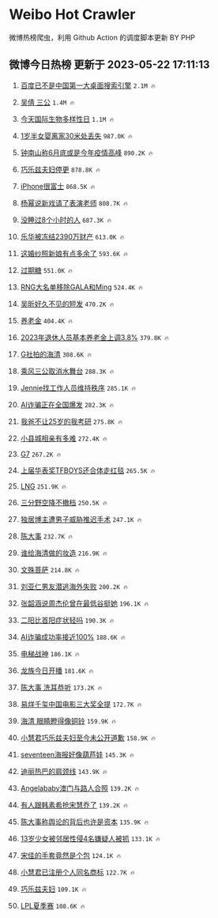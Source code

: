 # Weibo Hot Crawler 



微博热榜爬虫，利用 Github Action 的调度脚本更新 BY PHP 


## 微博今日热榜 更新于 2023-05-22 17:11:13 
1. [百度已不是中国第一大桌面搜索引擎](https://s.weibo.com/weibo?q=%23%E7%99%BE%E5%BA%A6%E5%B7%B2%E4%B8%8D%E6%98%AF%E4%B8%AD%E5%9B%BD%E7%AC%AC%E4%B8%80%E5%A4%A7%E6%A1%8C%E9%9D%A2%E6%90%9C%E7%B4%A2%E5%BC%95%E6%93%8E%23&t=31&band_rank=1&Refer=top) `2.1M 🔥` 

1. [吴倩 三公](https://s.weibo.com/weibo?q=%E5%90%B4%E5%80%A9%20%E4%B8%89%E5%85%AC&t=31&band_rank=2&Refer=top) `1.4M 🔥` 

1. [今天国际生物多样性日](https://s.weibo.com/weibo?q=%23%E4%BB%8A%E5%A4%A9%E5%9B%BD%E9%99%85%E7%94%9F%E7%89%A9%E5%A4%9A%E6%A0%B7%E6%80%A7%E6%97%A5%23&t=31&band_rank=3&Refer=top) `1.1M 🔥` 

1. [1岁半女婴离家30米处丢失](https://s.weibo.com/weibo?q=%231%E5%B2%81%E5%8D%8A%E5%A5%B3%E5%A9%B4%E7%A6%BB%E5%AE%B630%E7%B1%B3%E5%A4%84%E4%B8%A2%E5%A4%B1%23&t=31&band_rank=4&Refer=top) `987.0K 🔥` 

1. [钟南山称6月底或是今年疫情高峰](https://s.weibo.com/weibo?q=%23%E9%92%9F%E5%8D%97%E5%B1%B1%E7%A7%B06%E6%9C%88%E5%BA%95%E6%88%96%E6%98%AF%E4%BB%8A%E5%B9%B4%E7%96%AB%E6%83%85%E9%AB%98%E5%B3%B0%23&t=31&band_rank=5&Refer=top) `890.2K 🔥` 

1. [巧乐兹夫妇停更](https://s.weibo.com/weibo?q=%23%E5%B7%A7%E4%B9%90%E5%85%B9%E5%A4%AB%E5%A6%87%E5%81%9C%E6%9B%B4%23&t=31&band_rank=6&Refer=top) `878.8K 🔥` 

1. [iPhone很富士](https://s.weibo.com/weibo?q=iPhone%E5%BE%88%E5%AF%8C%E5%A3%AB&t=31&band_rank=7&Refer=top) `868.5K 🔥` 

1. [杨幂说新戏请了表演老师](https://s.weibo.com/weibo?q=%23%E6%9D%A8%E5%B9%82%E8%AF%B4%E6%96%B0%E6%88%8F%E8%AF%B7%E4%BA%86%E8%A1%A8%E6%BC%94%E8%80%81%E5%B8%88%23&t=31&band_rank=8&Refer=top) `808.7K 🔥` 

1. [没睡过8个小时的人](https://s.weibo.com/weibo?q=%E6%B2%A1%E7%9D%A1%E8%BF%878%E4%B8%AA%E5%B0%8F%E6%97%B6%E7%9A%84%E4%BA%BA&t=31&band_rank=9&Refer=top) `687.3K 🔥` 

1. [乐华被冻结2390万财产](https://s.weibo.com/weibo?q=%23%E4%B9%90%E5%8D%8E%E8%A2%AB%E5%86%BB%E7%BB%932390%E4%B8%87%E8%B4%A2%E4%BA%A7%23&t=31&band_rank=10&Refer=top) `613.0K 🔥` 

1. [这婚纱照新娘有点多余了](https://s.weibo.com/weibo?q=%23%E8%BF%99%E5%A9%9A%E7%BA%B1%E7%85%A7%E6%96%B0%E5%A8%98%E6%9C%89%E7%82%B9%E5%A4%9A%E4%BD%99%E4%BA%86%23&t=31&band_rank=11&Refer=top) `593.6K 🔥` 

1. [过期糖](https://s.weibo.com/weibo?q=%E8%BF%87%E6%9C%9F%E7%B3%96&t=31&band_rank=12&Refer=top) `551.0K 🔥` 

1. [RNG大名单移除GALA和Ming](https://s.weibo.com/weibo?q=%23RNG%E5%A4%A7%E5%90%8D%E5%8D%95%E7%A7%BB%E9%99%A4GALA%E5%92%8CMing%23&t=31&band_rank=13&Refer=top) `524.4K 🔥` 

1. [吴昕好久不见的短发](https://s.weibo.com/weibo?q=%23%E5%90%B4%E6%98%95%E5%A5%BD%E4%B9%85%E4%B8%8D%E8%A7%81%E7%9A%84%E7%9F%AD%E5%8F%91%23&t=31&band_rank=14&Refer=top) `470.2K 🔥` 

1. [养老金](https://s.weibo.com/weibo?q=%E5%85%BB%E8%80%81%E9%87%91&t=31&band_rank=15&Refer=top) `404.4K 🔥` 

1. [2023年退休人员基本养老金上调3.8%](https://s.weibo.com/weibo?q=%232023%E5%B9%B4%E9%80%80%E4%BC%91%E4%BA%BA%E5%91%98%E5%9F%BA%E6%9C%AC%E5%85%BB%E8%80%81%E9%87%91%E4%B8%8A%E8%B0%833.8%25%23&t=31&band_rank=16&Refer=top) `379.8K 🔥` 

1. [G社拍的海清](https://s.weibo.com/weibo?q=%23G%E7%A4%BE%E6%8B%8D%E7%9A%84%E6%B5%B7%E6%B8%85%23&t=31&band_rank=17&Refer=top) `308.6K 🔥` 

1. [乘风三公取消水舞台](https://s.weibo.com/weibo?q=%23%E4%B9%98%E9%A3%8E%E4%B8%89%E5%85%AC%E5%8F%96%E6%B6%88%E6%B0%B4%E8%88%9E%E5%8F%B0%23&t=31&band_rank=18&Refer=top) `288.3K 🔥` 

1. [Jennie找工作人员维持秩序](https://s.weibo.com/weibo?q=%23Jennie%E6%89%BE%E5%B7%A5%E4%BD%9C%E4%BA%BA%E5%91%98%E7%BB%B4%E6%8C%81%E7%A7%A9%E5%BA%8F%23&t=31&band_rank=19&Refer=top) `285.1K 🔥` 

1. [AI诈骗正在全国爆发](https://s.weibo.com/weibo?q=%23AI%E8%AF%88%E9%AA%97%E6%AD%A3%E5%9C%A8%E5%85%A8%E5%9B%BD%E7%88%86%E5%8F%91%23&t=31&band_rank=20&Refer=top) `282.3K 🔥` 

1. [我爸不让25岁的我考研](https://s.weibo.com/weibo?q=%23%E6%88%91%E7%88%B8%E4%B8%8D%E8%AE%A925%E5%B2%81%E7%9A%84%E6%88%91%E8%80%83%E7%A0%94%23&t=31&band_rank=21&Refer=top) `275.8K 🔥` 

1. [小县城相亲有多难](https://s.weibo.com/weibo?q=%23%E5%B0%8F%E5%8E%BF%E5%9F%8E%E7%9B%B8%E4%BA%B2%E6%9C%89%E5%A4%9A%E9%9A%BE%23&t=31&band_rank=22&Refer=top) `272.4K 🔥` 

1. [G7](https://s.weibo.com/weibo?q=G7&t=31&band_rank=23&Refer=top) `267.2K 🔥` 

1. [上届华表奖TFBOYS还合体走红毯](https://s.weibo.com/weibo?q=%23%E4%B8%8A%E5%B1%8A%E5%8D%8E%E8%A1%A8%E5%A5%96TFBOYS%E8%BF%98%E5%90%88%E4%BD%93%E8%B5%B0%E7%BA%A2%E6%AF%AF%23&t=31&band_rank=24&Refer=top) `265.5K 🔥` 

1. [LNG](https://s.weibo.com/weibo?q=LNG&t=31&band_rank=25&Refer=top) `251.9K 🔥` 

1. [三分野空降不撤档](https://s.weibo.com/weibo?q=%23%E4%B8%89%E5%88%86%E9%87%8E%E7%A9%BA%E9%99%8D%E4%B8%8D%E6%92%A4%E6%A1%A3%23&t=31&band_rank=26&Refer=top) `250.5K 🔥` 

1. [独居博主遭男子威胁推迟手术](https://s.weibo.com/weibo?q=%E7%8B%AC%E5%B1%85%E5%8D%9A%E4%B8%BB%E9%81%AD%E7%94%B7%E5%AD%90%E5%A8%81%E8%83%81%E6%8E%A8%E8%BF%9F%E6%89%8B%E6%9C%AF&t=31&band_rank=27&Refer=top) `247.1K 🔥` 

1. [陈大事](https://s.weibo.com/weibo?q=%E9%99%88%E5%A4%A7%E4%BA%8B&t=31&band_rank=28&Refer=top) `232.7K 🔥` 

1. [谁给海清做的妆造](https://s.weibo.com/weibo?q=%23%E8%B0%81%E7%BB%99%E6%B5%B7%E6%B8%85%E5%81%9A%E7%9A%84%E5%A6%86%E9%80%A0%23&t=31&band_rank=29&Refer=top) `216.9K 🔥` 

1. [文殊菩萨](https://s.weibo.com/weibo?q=%E6%96%87%E6%AE%8A%E8%8F%A9%E8%90%A8&t=31&band_rank=30&Refer=top) `214.8K 🔥` 

1. [刘亚仁男友潜逃海外失败](https://s.weibo.com/weibo?q=%23%E5%88%98%E4%BA%9A%E4%BB%81%E7%94%B7%E5%8F%8B%E6%BD%9C%E9%80%83%E6%B5%B7%E5%A4%96%E5%A4%B1%E8%B4%A5%23&t=31&band_rank=31&Refer=top) `200.2K 🔥` 

1. [张韶涵说周杰伦曾在最低谷挺她](https://s.weibo.com/weibo?q=%23%E5%BC%A0%E9%9F%B6%E6%B6%B5%E8%AF%B4%E5%91%A8%E6%9D%B0%E4%BC%A6%E6%9B%BE%E5%9C%A8%E6%9C%80%E4%BD%8E%E8%B0%B7%E6%8C%BA%E5%A5%B9%23&t=31&band_rank=32&Refer=top) `196.1K 🔥` 

1. [二阳比首阳症状轻吗](https://s.weibo.com/weibo?q=%23%E4%BA%8C%E9%98%B3%E6%AF%94%E9%A6%96%E9%98%B3%E7%97%87%E7%8A%B6%E8%BD%BB%E5%90%97%23&t=31&band_rank=33&Refer=top) `190.3K 🔥` 

1. [AI诈骗成功率接近100%](https://s.weibo.com/weibo?q=%23AI%E8%AF%88%E9%AA%97%E6%88%90%E5%8A%9F%E7%8E%87%E6%8E%A5%E8%BF%91100%25%23&t=31&band_rank=34&Refer=top) `188.6K 🔥` 

1. [电梯战神](https://s.weibo.com/weibo?q=%E7%94%B5%E6%A2%AF%E6%88%98%E7%A5%9E&t=31&band_rank=35&Refer=top) `186.1K 🔥` 

1. [龙族今日开播](https://s.weibo.com/weibo?q=%23%E9%BE%99%E6%97%8F%E4%BB%8A%E6%97%A5%E5%BC%80%E6%92%AD%23&t=31&band_rank=36&Refer=top) `181.6K 🔥` 

1. [陈大事 洗耳恭听](https://s.weibo.com/weibo?q=%E9%99%88%E5%A4%A7%E4%BA%8B%20%E6%B4%97%E8%80%B3%E6%81%AD%E5%90%AC&t=31&band_rank=37&Refer=top) `173.2K 🔥` 

1. [易烊千玺中国电影三大奖全提](https://s.weibo.com/weibo?q=%23%E6%98%93%E7%83%8A%E5%8D%83%E7%8E%BA%E4%B8%AD%E5%9B%BD%E7%94%B5%E5%BD%B1%E4%B8%89%E5%A4%A7%E5%A5%96%E5%85%A8%E6%8F%90%23&t=31&band_rank=38&Refer=top) `172.7K 🔥` 

1. [海清 眼睛瞪得像铜铃](https://s.weibo.com/weibo?q=%E6%B5%B7%E6%B8%85%20%E7%9C%BC%E7%9D%9B%E7%9E%AA%E5%BE%97%E5%83%8F%E9%93%9C%E9%93%83&t=31&band_rank=39&Refer=top) `159.9K 🔥` 

1. [小慧君巧乐兹夫妇至今未公开道歉](https://s.weibo.com/weibo?q=%23%E5%B0%8F%E6%85%A7%E5%90%9B%E5%B7%A7%E4%B9%90%E5%85%B9%E5%A4%AB%E5%A6%87%E8%87%B3%E4%BB%8A%E6%9C%AA%E5%85%AC%E5%BC%80%E9%81%93%E6%AD%89%23&t=31&band_rank=40&Refer=top) `158.9K 🔥` 

1. [seventeen海报好像葫芦娃](https://s.weibo.com/weibo?q=%23seventeen%E6%B5%B7%E6%8A%A5%E5%A5%BD%E5%83%8F%E8%91%AB%E8%8A%A6%E5%A8%83%23&t=31&band_rank=41&Refer=top) `145.3K 🔥` 

1. [迪丽热巴的肩颈线](https://s.weibo.com/weibo?q=%23%E8%BF%AA%E4%B8%BD%E7%83%AD%E5%B7%B4%E7%9A%84%E8%82%A9%E9%A2%88%E7%BA%BF%23&t=31&band_rank=42&Refer=top) `143.9K 🔥` 

1. [Angelababy澳门与路人合照](https://s.weibo.com/weibo?q=%23Angelababy%E6%BE%B3%E9%97%A8%E4%B8%8E%E8%B7%AF%E4%BA%BA%E5%90%88%E7%85%A7%23&t=31&band_rank=43&Refer=top) `139.2K 🔥` 

1. [有人跟韩素希抢宋慧乔了](https://s.weibo.com/weibo?q=%23%E6%9C%89%E4%BA%BA%E8%B7%9F%E9%9F%A9%E7%B4%A0%E5%B8%8C%E6%8A%A2%E5%AE%8B%E6%85%A7%E4%B9%94%E4%BA%86%23&t=31&band_rank=44&Refer=top) `139.2K 🔥` 

1. [陈大事称舆论的背后也许是资本](https://s.weibo.com/weibo?q=%23%E9%99%88%E5%A4%A7%E4%BA%8B%E7%A7%B0%E8%88%86%E8%AE%BA%E7%9A%84%E8%83%8C%E5%90%8E%E4%B9%9F%E8%AE%B8%E6%98%AF%E8%B5%84%E6%9C%AC%23&t=31&band_rank=45&Refer=top) `135.9K 🔥` 

1. [13岁少女被邻居性侵4名嫌疑人被抓](https://s.weibo.com/weibo?q=%2313%E5%B2%81%E5%B0%91%E5%A5%B3%E8%A2%AB%E9%82%BB%E5%B1%85%E6%80%A7%E4%BE%B54%E5%90%8D%E5%AB%8C%E7%96%91%E4%BA%BA%E8%A2%AB%E6%8A%93%23&t=31&band_rank=46&Refer=top) `133.1K 🔥` 

1. [宋佳的手套竟然是个包](https://s.weibo.com/weibo?q=%23%E5%AE%8B%E4%BD%B3%E7%9A%84%E6%89%8B%E5%A5%97%E7%AB%9F%E7%84%B6%E6%98%AF%E4%B8%AA%E5%8C%85%23&t=31&band_rank=47&Refer=top) `124.1K 🔥` 

1. [小慧君已注册个人同名商标](https://s.weibo.com/weibo?q=%23%E5%B0%8F%E6%85%A7%E5%90%9B%E5%B7%B2%E6%B3%A8%E5%86%8C%E4%B8%AA%E4%BA%BA%E5%90%8C%E5%90%8D%E5%95%86%E6%A0%87%23&t=31&band_rank=48&Refer=top) `122.7K 🔥` 

1. [巧乐兹夫妇](https://s.weibo.com/weibo?q=%23%E5%B7%A7%E4%B9%90%E5%85%B9%E5%A4%AB%E5%A6%87%23&t=31&band_rank=49&Refer=top) `109.1K 🔥` 

1. [LPL夏季赛](https://s.weibo.com/weibo?q=LPL%E5%A4%8F%E5%AD%A3%E8%B5%9B&t=31&band_rank=50&Refer=top) `108.6K 🔥` 

